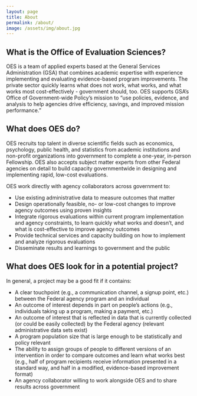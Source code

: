 ```yaml
---
layout: page
title: About
permalink: /about/
image: /assets/img/about.jpg
---
```

## What is the Office of Evaluation Sciences?

OES is a team of applied experts based at the General Services Administration (GSA) that combines academic expertise with experience implementing and evaluating evidence-based program improvements. The private sector quickly learns what does not work,  what works, and what works most cost-effectively - government should, too.  OES supports GSA’s Office of Government-wide Policy’s mission to “use policies, evidence, and analysis to help agencies drive efficiency, savings, and improved mission performance.” 

## What does OES do?

OES recruits top talent in diverse scientific fields such as economics, psychology, public health, and statistics from academic institutions and non-profit organizations into government to complete a one-year, in-person Fellowship. OES also accepts subject matter experts from other Federal agencies on detail to build capacity governmentwide in designing and implementing rapid, low-cost evaluations.

OES work directly with agency collaborators across government to:
- Use existing administrative data to measure outcomes that matter
- Design operationally feasible, no- or low-cost changes to improve agency outcomes using proven insights 
- Integrate rigorous evaluations within current program implementation and agency constraints, to learn quickly what works and doesn’t, and what is cost-effective to improve agency outcomes 
- Provide technical services and capacity building on how to implement and analyze rigorous evaluations
- Disseminate results and learnings to government and the public

## What does OES look for in a potential project?

In general, a project may be a good fit if it contains:
- A clear touchpoint (e.g., a communication channel, a signup point, etc.) between the Federal agency program and an individual
- An outcome of interest depends in part on people’s actions (e.g., individuals taking up a program, making a payment, etc.)
- An outcome of interest that is reflected in data that is currently collected (or could be easily collected) by the Federal agency (relevant administrative data sets exist)
- A program population size that is large enough to be statistically and policy relevant
- The ability to assign groups of people to different versions of an intervention in order to compare outcomes and learn what works best (e.g., half of program recipients receive information presented in a standard way, and half in a modified, evidence-based improvement format)
- An agency collaborator willing to work alongside OES and to share results across government


